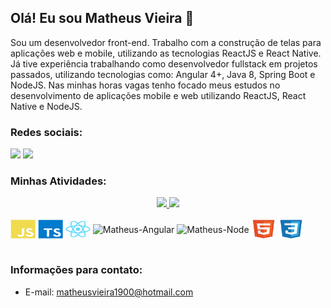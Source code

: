 ## Olá! Eu sou Matheus Vieira 👋

Sou um desenvolvedor front-end. Trabalho com a construção de telas para aplicações web e mobile, utilizando as tecnologias ReactJS e React Native. Já tive experiência trabalhando como desenvolvedor fullstack em projetos passados, utilizando tecnologias como: Angular 4+, Java 8, Spring Boot e NodeJS. Nas minhas horas vagas tenho focado meus estudos no desenvolvimento de aplicações mobile e web utilizando ReactJS, React Native e NodeJS.


### Redes sociais:
<div>
  <a href="https://www.linkedin.com/in/matheusvieiragonçalves" target="_blank"><img src="https://img.shields.io/badge/-LinkedIn-%230077B5?style=for-the-badge&logo=linkedin&logoColor=white" target="_blank"></a> 
  <a href="https://instagram.com/matheusvieira.xd" target="_blank"><img src="https://img.shields.io/badge/-Instagram-%23E4405F?style=for-the-badge&logo=instagram&logoColor=white" target="_blank"></a>
</div>

### Minhas Atividades:
<div align="center">
  <a href="https://github.com/matheusvieiragoncalves">
  <img height="180em" src="https://github-readme-stats.vercel.app/api?username=matheusvieiragoncalves&show_icons=true&theme=tokyonight&include_all_commits=true&count_private=true"/>
  <img height="180em" src="https://github-readme-stats.vercel.app/api/top-langs/?username=matheusvieiragoncalves&layout=compact&langs_count=7&theme=tokyonight"/>
  </a>
</div>

<br />
<div style="display: inline_block">
  <img align="center" alt="Matheus-Js" height="30" width="40" src="https://raw.githubusercontent.com/devicons/devicon/master/icons/javascript/javascript-plain.svg">
  <img align="center" alt="Matheus-Ts" height="30" width="40" src="https://raw.githubusercontent.com/devicons/devicon/master/icons/typescript/typescript-plain.svg">
  <img align="center" alt="Matheus-React" height="30" width="40" src="https://raw.githubusercontent.com/devicons/devicon/master/icons/react/react-original.svg">
  <img align="center" alt="Matheus-Angular" height="30" width="40" src="https://cdn.jsdelivr.net/gh/devicons/devicon/icons/angularjs/angularjs-original.svg">
  <img align="center" alt="Matheus-Node" height="30" width="40" src="https://cdn.jsdelivr.net/gh/devicons/devicon/icons/nodejs/nodejs-original.svg">
  <img align="center" alt="Matheus-HTML" height="30" width="40" src="https://raw.githubusercontent.com/devicons/devicon/master/icons/html5/html5-original.svg">
  <img align="center" alt="Matheus-CSS" height="30" width="40" src="https://raw.githubusercontent.com/devicons/devicon/master/icons/css3/css3-original.svg"> 
</div>
 
<br/>

### Informações para contato:
* E-mail: matheusvieira1900@hotmail.com
  

 

  
  <!--   ![Snake animation](https://github.com/matheusvieiragoncalves/matheusvieiragoncalves/blob/output/github-contribution-grid-snake.svg) -->
